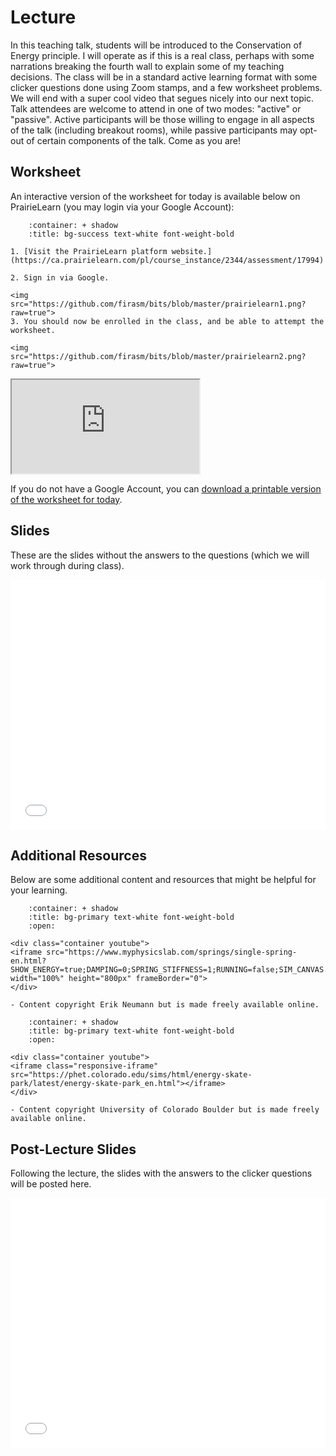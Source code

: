 # Lecture

In this teaching talk, students will be introduced to the Conservation of Energy principle.
I will operate as if this is a real class, perhaps with some narrations breaking the fourth wall to explain some of my teaching decisions.
The class will be in a standard active learning format with some clicker questions done using Zoom stamps, and a few worksheet problems.
We will end with a super cool video that segues nicely into our next topic.
Talk attendees are welcome to attend in one of two modes: "active" or "passive".
Active participants will be those willing to engage in all aspects of the talk (including breakout rooms), while passive participants may opt-out of certain components of the talk.
Come as you are!

## Worksheet

An interactive version of the worksheet for today is available below on PrairieLearn (you may login via your Google Account):

```{dropdown} Instructions
    :container: + shadow
    :title: bg-success text-white font-weight-bold

1. [Visit the PrairieLearn platform website.](https://ca.prairielearn.com/pl/course_instance/2344/assessment/17994)

2. Sign in via Google.

<img src="https://github.com/firasm/bits/blob/master/prairielearn1.png?raw=true">
3. You should now be enrolled in the class, and be able to attempt the worksheet.

<img src="https://github.com/firasm/bits/blob/master/prairielearn2.png?raw=true">
```

<div class="container youtube">
<iframe class="responsive-iframe" src="https://ca.prairielearn.com/pl/course_instance/2344/assessment/18047"></iframe>
</div>

If you do not have a Google Account, you can <a href="../../lecture.pdf">download a printable version of the worksheet for today</a>.

## Slides

These are the slides without the answers to the questions (which we will work through during class).

<iframe src="../../lecture_qs.pdf" width="100%" height="400px" frameBorder="0"> </iframe>

## Additional Resources

Below are some additional content and resources that might be helpful for your learning.

```{dropdown} Simulation: Energy of Springs
    :container: + shadow
    :title: bg-primary text-white font-weight-bold
    :open:

<div class="container youtube">
<iframe src="https://www.myphysicslab.com/springs/single-spring-en.html?SHOW_ENERGY=true;DAMPING=0;SPRING_STIFFNESS=1;RUNNING=false;SIM_CANVAS.BACKGROUND=black;POSITION=-0.00666368493436003;VELOCITY=-1.99971832233086;TIME=145.800000000016;" width="100%" height="800px" frameBorder="0">
</div>

- Content copyright Erik Neumann but is made freely available online.
```

```{dropdown} PhET Simulation: Energy Skate Park
    :container: + shadow
    :title: bg-primary text-white font-weight-bold
    :open:

<div class="container youtube">
<iframe class="responsive-iframe" src="https://phet.colorado.edu/sims/html/energy-skate-park/latest/energy-skate-park_en.html"></iframe>
</div>

- Content copyright University of Colorado Boulder but is made freely available online.
```

## Post-Lecture Slides

Following the lecture, the slides with the answers to the clicker questions will be posted here.

<iframe src="../../lecture.pdf" width="100%" height="400px" frameBorder="0"> </iframe>

